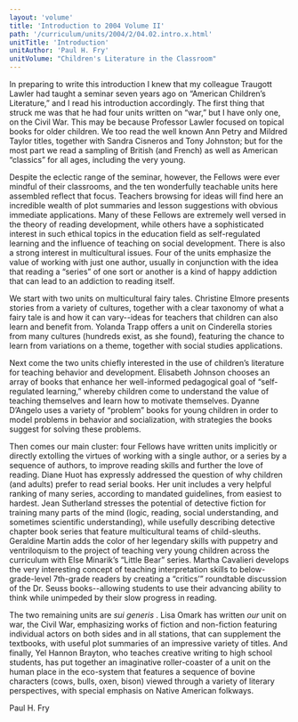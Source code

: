 ```yaml
---
layout: 'volume'
title: 'Introduction to 2004 Volume II'
path: '/curriculum/units/2004/2/04.02.intro.x.html'
unitTitle: 'Introduction'
unitAuthor: 'Paul H. Fry'
unitVolume: "Children's Literature in the Classroom"
---
```


<body>
<p>
  In preparing to write this introduction I knew that my colleague Traugott Lawler had taught a seminar seven years ago on “American Children’s Literature,” and I read his introduction accordingly. The first thing that struck me was that he had four units written on “war,” but I have only one, on the Civil War. This may be because Professor Lawler focused on topical books for older children. We too read the well known Ann Petry and Mildred Taylor titles, together with Sandra Cisneros and Tony Johnston; but for the most part we read a sampling of British (and French) as well as American “classics” for all ages, including the very young.
 </p>
<p>
  Despite the eclectic range of the seminar, however, the Fellows were ever mindful of their classrooms, and the ten wonderfully teachable units here assembled reflect that focus. Teachers browsing for ideas will find here an incredible wealth of plot summaries and lesson suggestions with obvious immediate applications. Many of these Fellows are extremely well versed in the theory of reading development, while others have a sophisticated interest in such ethical topics in the education field as self-regulated learning and the influence of teaching on social development. There is also a strong interest in multicultural issues. Four of the units emphasize the value of working with just one author, usually in conjunction with the idea that reading a “series” of one sort or another is a kind of happy addiction that can lead to an addiction to reading itself.
 </p>
<p>
  We start with two units on multicultural fairy tales. Christine Elmore presents stories from a variety of cultures, together with a clear taxonomy of what a fairy tale is and how it can vary--ideas for teachers that children can also learn and benefit from. Yolanda Trapp offers a unit on Cinderella stories from many cultures (hundreds exist, as she found), featuring the chance to learn from variations on a theme, together with social studies applications.
 </p>
<p>
  Next come the two units chiefly interested in the use of children’s literature for teaching behavior and development. Elisabeth Johnson chooses an array of books that enhance her well-informed pedagogical goal of “self-regulated learning,” whereby children come to understand the value of teaching themselves and learn how to motivate themselves. Dyanne D’Angelo uses a variety of “problem” books for young children in order to model problems in behavior and socialization, with strategies the books suggest for solving these problems.
 </p>
<p>
  Then comes our main cluster: four Fellows have written units implicitly or directly extolling the virtues of working with a single author, or a series by a sequence of authors, to improve reading skills and further the love of reading. Diane Huot has expressly addressed the question of why children (and adults) prefer to read serial books. Her unit includes a very helpful ranking of many series, according to mandated guidelines, from easiest to hardest. Jean Sutherland stresses the potential of detective fiction for training many parts of the mind (logic, reading, social understanding, and sometimes scientific understanding), while usefully describing detective chapter book series that feature multicultural teams of child-sleuths. Geraldine Martin adds the color of her legendary skills with puppetry and ventriloquism to the project of teaching very young children across the curriculum with Else Minarik’s “Little Bear” series. Martha Cavalieri develops the very interesting concept of teaching interpretation skills to below-grade-level 7th-grade readers by creating a “critics’” roundtable discussion of the Dr. Seuss books--allowing students to use their advancing ability to think while unimpeded by their slow progress in reading.
 </p>
<p>
  The two remaining units are
  <i>
   sui generis
  </i>
  . Lisa Omark has written
  <i>
   our
  </i>
  unit on war, the Civil War, emphasizing works of fiction and non-fiction featuring individual actors on both sides and in all stations, that can supplement the textbooks, with useful plot summaries of an impressive variety of titles. And finally, Yel Hannon Brayton, who teaches creative writing to high school students, has put together an imaginative roller-coaster of a unit on the human place in the eco-system that features a sequence of bovine characters (cows, bulls, oxen, bison) viewed through a variety of literary perspectives, with special emphasis on Native American folkways.
 </p>
<p>
  Paul H. Fry
 </p>

</body>
